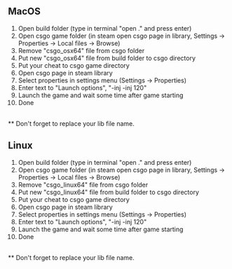 ## MacOS
1. Open build folder (type in terminal "open ." and press enter)
2. Open csgo game folder (in steam open csgo page in library, Settings -> Properties -> Local files -> Browse)
3. Remove "csgo_osx64" file from csgo folder
4. Put new "csgo_osx64" file from build folder to csgo directory
5. Put your cheat to csgo game directory
6. Open csgo page in steam library
7. Select properties in settings menu (Settings -> Properties)
8. Enter text to "Launch options", "-inj <your lib file name> -inj 120"
9. Launch the game and wait some time after game starting
10. Done

<br>
** Don't forget to replace your lib file name. 

## Linux
1. Open build folder (type in terminal "open ." and press enter)
2. Open csgo game folder (in steam open csgo page in library, Settings -> Properties -> Local files -> Browse)
3. Remove "csgo_linux64" file from csgo folder
4. Put new "csgo_linux64" file from build folder to csgo directory
5. Put your cheat to csgo game directory
6. Open csgo page in steam library
7. Select properties in settings menu (Settings -> Properties)
8. Enter text to "Launch options", "-inj <your lib file name> -inj 120"
9. Launch the game and wait some time after game starting
10. Done

<br>
** Don't forget to replace your lib file name. 